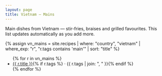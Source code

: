 ```yaml
---
layout: page
title: Vietnam — Mains
---
```


<p>Main dishes from Vietnam — stir-fries, braises and grilled favourites. This list updates automatically as you add more.</p>

{% assign vn_mains = site.recipes | where: "country", "vietnam" | where_exp: "r", "r.tags contains 'main'" | sort: "title" %}
<ul>
{% for r in vn_mains %}
  <li><a href="{{ r.url }}">{{ r.title }}</a>{% if r.tags %} · {{ r.tags | join: ", " }}{% endif %}</li>
{% endfor %}
</ul>
